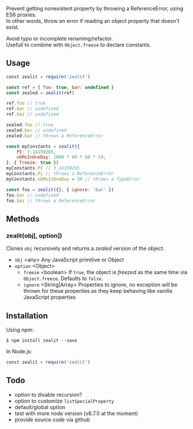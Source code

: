Prevent getting nonexistent property by throwing a ReferenceError, using ES6 proxies.<br>
In other words, throw an error if reading an object property that doesn't exist.<br>

Avoid typo or incomplete renaming/refactor.<br>
Usefull to combine with `Object.freeze` to declare constants.

## Usage
```javascript
const zealit = require('zealit')

const ref = { foo: true, bar: undefined }
const zealed = zealit(ref)

ref.foo // true
ref.bar // undefined
ref.baz // undefined

zealed.foo // true
zealed.bar // undefined
zealed.baz // throws a ReferenceError

const myConstants = zealit({
    PI: 3.14159265,
    nbMsInOneDay: 1000 * 60 * 60 * 24,
}, { freeze: true })
myConstants.PI // 3.14159265
myConstants.Pi // throws a ReferenceError
myConstants.nbMsInOneDay = 39 // throws a TypeError

const foo = zealit({}, { ignore: 'bar' })
foo.bar // undefined
foo.baz // throws a ReferenceError
```

## Methods
### zealit(obj[, option])
Clones `obj` recursively and returns a _zealed_ version of the object.

 - `obj` &lt;any> Any JavaScript primitive or Object
 - `option` &lt;Object>
    - `freeze` &lt;boolean> If `true`, the object is _freezed_ as the same time via `Object.freeze`. Defaults to `false`.
    - `ignore` &lt;String|Array> Properties to ignore, no exception will be thrown for these properties as they keep behaving like vanilla JavaScript properties

## Installation
Using npm:
```
$ npm install zealit --save
```

In Node.js:
```javascript
const zealit = require('zealit')
```

## Todo
 - option to disable recursion?
 - option to customize `listSpecialProperty`
 - default/global option
 - test with more node version (v6.7.0 at the moment)
 - provide source code via github
